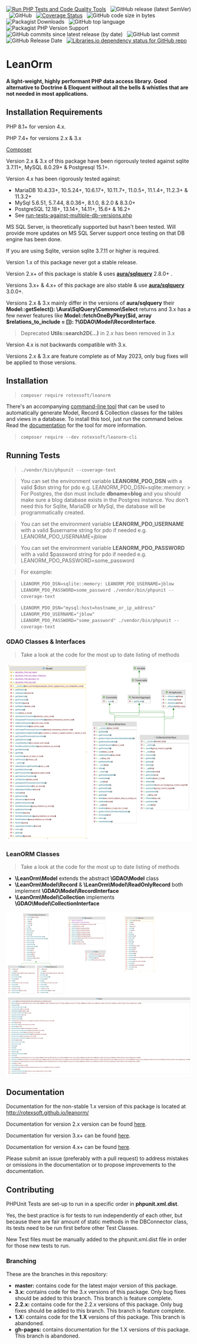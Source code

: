 [![Run PHP Tests and Code Quality Tools](https://github.com/rotexsoft/leanorm/actions/workflows/php.yml/badge.svg)](https://github.com/rotexsoft/leanorm/actions/workflows/php.yml) &nbsp; 
![GitHub release (latest SemVer)](https://img.shields.io/github/v/release/rotexsoft/leanorm) &nbsp; 
![GitHub](https://img.shields.io/github/license/rotexsoft/leanorm) &nbsp; 
[![Coverage Status](https://coveralls.io/repos/github/rotexsoft/leanorm/badge.svg)](https://coveralls.io/github/rotexsoft/leanorm) &nbsp; 
![GitHub code size in bytes](https://img.shields.io/github/languages/code-size/rotexsoft/leanorm) &nbsp; 
![Packagist Downloads](https://img.shields.io/packagist/dt/rotexsoft/leanorm) &nbsp; 
![GitHub top language](https://img.shields.io/github/languages/top/rotexsoft/leanorm) &nbsp; 
![Packagist PHP Version Support](https://img.shields.io/packagist/php-v/rotexsoft/leanorm) &nbsp; 
![GitHub commits since latest release (by date)](https://img.shields.io/github/commits-since/rotexsoft/leanorm/latest) &nbsp; 
![GitHub last commit](https://img.shields.io/github/last-commit/rotexsoft/leanorm) &nbsp; 
![GitHub Release Date](https://img.shields.io/github/release-date/rotexsoft/leanorm) &nbsp; 
<a href="https://libraries.io/github/rotexsoft/leanorm">
    <img alt="Libraries.io dependency status for GitHub repo" src="https://img.shields.io/librariesio/github/rotexsoft/leanorm">
</a>

# LeanOrm

#### A light-weight, highly performant PHP data access library. Good alternative to Doctrine & Eloquent without all the bells & whistles that are not needed in most applications.

## Installation Requirements

PHP 8.1+ for version 4.x.

PHP 7.4+ for versions 2.x & 3.x

[Composer](https://getcomposer.org/)

Version 2.x & 3.x of this package have been rigorously tested against sqlite 3.7.11+, MySQL 8.0.29+ & Postgresql 15.1+.

Version 4.x has been rigorously tested against:
- MariaDB 10.4.33+, 10.5.24+, 10.6.17+, 10.11.7+, 11.0.5+, 11.1.4+, 11.2.3+ & 11.3.2+
- MySql 5.6.51, 5.7.44, 8.0.36+, 8.1.0, 8.2.0 & 8.3.0+
- PostgreSQL 12.18+, 13.14+, 14.11+, 15.6+ & 16.2+
- See [run-tests-against-multiple-db-versions.php](./run-tests-against-multiple-db-versions.php)

MS SQL Server, is theoretically supported but hasn't been tested. 
Will provide more updates on MS SQL Server support once testing 
on that DB engine has been done.

If you are using Sqlite, version sqlite 3.7.11 or higher is required.

Version 1.x of this package never got a stable release. 

Version 2.x+ of this package is stable & uses [**aura/sqlquery**](https://github.com/auraphp/Aura.SqlQuery/tree/2.8.1#select) 2.8.0+ . 

Versions 3.x+ & 4.x+ of this package are also stable & use [**aura/sqlquery**](https://github.com/auraphp/Aura.SqlQuery/blob/3.x/docs/select.md) 3.0.0+.

Versions 2.x & 3.x mainly differ in the versions of **aura/sqlquery** their **Model::getSelect(): \Aura\SqlQuery\Common\Select** returns and 
3.x has a few newer features like **Model::fetchOneByPkey($id, array $relations_to_include = []): ?\GDAO\Model\RecordInterface**.

> Deprecated **Utils::search2D(...)** in 2.x has been removed in 3.x

Version 4.x is not backwards compatible with 3.x.

Versions 2.x & 3.x are feature complete as of May 2023, only bug fixes will be applied to those versions.


## Installation

>`composer require rotexsoft/leanorm`

There's an accompanying [command-line tool](https://github.com/rotexsoft/leanorm-cli) that can be used to automatically generate Model, Record & Collection classes for the tables and views in a database. To install this tool, just run the command below. Read the [documentation](https://github.com/rotexsoft/leanorm-cli/blob/main/README.md) for the tool for more information.

> `composer require --dev rotexsoft/leanorm-cli`

## Running Tests

>`./vendor/bin/phpunit --coverage-text`

> You can set the environment variable **LEANORM_PDO_DSN** with a valid $dsn string for pdo e.g. LEANORM_PDO_DSN=sqlite::memory:
    > For Postgres, the dsn must include **dbname=blog** and you should make sure a blog database exists in the Postgres instance. You don't need this for Sqlite, MariaDB or MySql, the database will be programmatically created.

> You can set the environment variable **LEANORM_PDO_USERNAME** with a valid $username string for pdo if needed e.g. LEANORM_PDO_USERNAME=jblow

> You can set the environment variable **LEANORM_PDO_PASSWORD** with a valid $password string for pdo if needed e.g. LEANORM_PDO_PASSWORD=some_password

> For example:

>   `LEANORM_PDO_DSN=sqlite::memory: LEANORM_PDO_USERNAME=jblow LEANORM_PDO_PASSWORD=some_password ./vendor/bin/phpunit --coverage-text`

>   `LEANORM_PDO_DSN="mysql:host=hostname_or_ip_address" LEANORM_PDO_USERNAME="jblow" LEANORM_PDO_PASSWORD="some_password" ./vendor/bin/phpunit --coverage-text`

### GDAO Classes & Interfaces

> Take a look at the code for the most up to date listing of methods

![GDAO Classes & Interfaces](https://raw.githubusercontent.com/rotexsoft/gdao/master/class-diagram.svg)

### LeanORM Classes

> Take a look at the code for the most up to date listing of methods

* **\LeanOrm\Model** extends the abstract **\GDAO\Model** class
* **\LeanOrm\Model\Record** & **\LeanOrm\Model\ReadOnlyRecord** both implement **\GDAO\Model\RecordInterface**
* **\LeanOrm\Model\Collection** implements **\GDAO\Model\CollectionInterface**

![LeanORM Classes](class-diagram.svg)

## Documentation
Documentation for the non-stable 1.x version of this package is located at http://rotexsoft.github.io/leanorm/

Documentation for version 2.x version can be found [here](https://github.com/rotexsoft/leanorm/blob/2.2.x/docs/index.md).

Documentation for version 3.x+ can be found [here](https://github.com/rotexsoft/leanorm/blob/3.x/docs/index.md).

Documentation for version 4.x+ can be found [here](https://github.com/rotexsoft/leanorm/blob/master/docs/index.md).

Please submit an issue (preferably with a pull request) to address mistakes or omissions in the documentation or to propose improvements to the documentation. 

## Contributing

PHPUnit Tests are set-up to run in a specific order in **phpunit.xml.dist**. 

Yes, the best practice is for tests to run independently of each other, 
but because there are fair amount of static methods in the DBConnector class, 
its tests need to be run first before other Test Classes. 

New Test files must be manually added to the phpunit.xml.dist file in order for those new tests to run.

### Branching

These are the branches in this repository:

- **master:** contains code for the latest major version of this package.
- **3.x:** contains code for the 3.x versions of this package. Only bug fixes should be added to this branch. This branch is feature complete.
- **2.2.x:** contains code for the 2.2.x versions of this package. Only bug fixes should be added to this branch. This branch is feature complete.
- **1.X:** contains code for the **1.X** versions of this package. This branch is abandoned.
- **gh-pages:** contains documentation for the 1.X versions of this package. This branch is abandoned.
